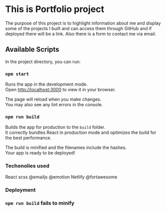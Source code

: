 # This is Portfolio project 
The purpose of this project is to highlight information about me and display some of the projects I built and can access them through GitHub and if deployed there will be a link. Also there is a form to contact me via email.


## Available Scripts

In the project directory, you can run:

### `npm start`

Runs the app in the development mode.\
Open [http://localhost:3000](http://localhost:3000) to view it in your browser.

The page will reload when you make changes.\
You may also see any lint errors in the console.



### `npm run build`

Builds the app for production to the `build` folder.\
It correctly bundles React in production mode and optimizes the build for the best performance.

The build is minified and the filenames include the hashes.\
Your app is ready to be deployed!




### Techonolies used 
React
scss
@emailjs
@emotion
Netlify 
@fortawesome 




### Deployment
### `npm run build` fails to minify

